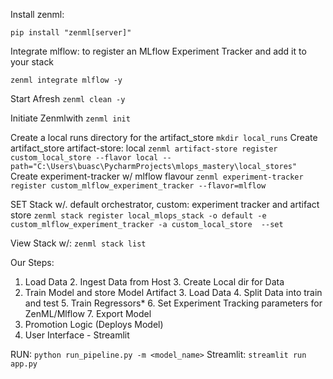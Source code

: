 Install zenml:
```commandline
pip install "zenml[server]"
```

Integrate mlflow: to register an MLflow Experiment Tracker and add it to your stack
```
zenml integrate mlflow -y
```

Start Afresh
`zenml clean -y`

Initiate Zenmlwith `zenml init`

Create a local runs directory for the artifact_store
`mkdir local_runs`
Create artifact_store
artifact-store: local
`zenml artifact-store register custom_local_store --flavor local --path="C:\Users\buasc\PycharmProjects\mlops_mastery\local_stores"`
Create experiment-tracker w/ mlflow flavour
`zenml experiment-tracker register custom_mlflow_experiment_tracker --flavor=mlflow`

SET Stack
w/. default orchestrator, custom: experiment tracker and artifact store
`zenml stack register local_mlops_stack -o default -e custom_mlflow_experiment_tracker -a custom_local_store  --set`

View Stack w/: `zenml stack list`


Our Steps:
1. Load Data
   2. Ingest Data from Host
   3. Create Local dir for Data
2. Train Model and store Model Artifact
   3. Load Data
   4. Split Data into train and test
   5. Train Regressors*
   6. Set Experiment Tracking parameters for ZenML/Mlflow
   7. Export Model
3. Promotion Logic (Deploys Model)
4. User Interface - Streamlit


RUN:
`python run_pipeline.py -m <model_name>`
Streamlit:
`streamlit run app.py`

